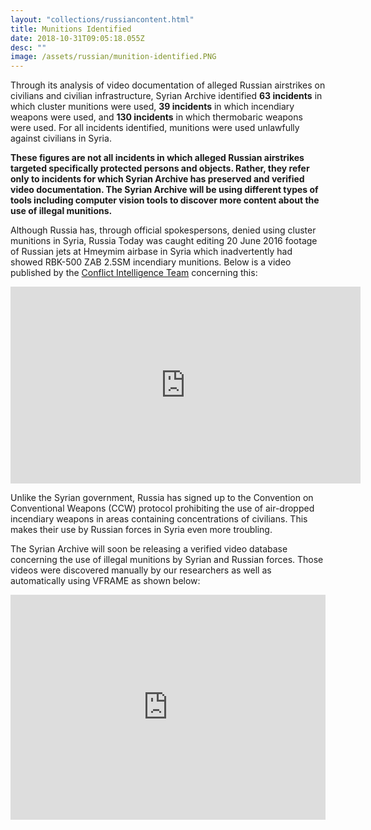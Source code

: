 ```yaml
---
layout: "collections/russiancontent.html"
title: Munitions Identified
date: 2018-10-31T09:05:18.055Z
desc: ""
image: /assets/russian/munition-identified.PNG
---
```


Through its analysis of video documentation of alleged Russian airstrikes on civilians and civilian infrastructure, Syrian Archive identified **63 incidents** in which cluster munitions were used, **39 incidents** in which incendiary weapons were used, and **130 incidents** in which thermobaric weapons were used. For all incidents identified, munitions were used unlawfully against civilians in Syria.

**These figures are not all incidents in which alleged Russian airstrikes targeted specifically protected persons and objects. Rather, they refer only to incidents for which Syrian Archive has preserved and verified video documentation. The Syrian Archive will be using different types of tools including computer vision tools to discover more content about the use of illegal munitions.**

Although Russia has, through official spokespersons, denied using cluster munitions in Syria, Russia Today was caught editing 20 June 2016 footage of Russian jets at Hmeymim airbase in Syria which inadvertently had showed RBK-500 ZAB 2.5SM incendiary munitions. Below is a video published by the [Conflict Intelligence Team](https://citeam.org) concerning this:

<iframe width="560" height="315" src="https://www.youtube.com/embed/OIbLqaOfnGg" frameborder="0" allow="accelerometer; autoplay; encrypted-media; gyroscope; picture-in-picture" allowfullscreen></iframe>

Unlike the Syrian government, Russia has signed up to the Convention on Conventional Weapons (CCW) protocol prohibiting the use of air-dropped incendiary weapons in areas containing concentrations of civilians. This makes their use by Russian forces in Syria even more troubling.

The Syrian Archive will soon be releasing a verified video database concerning the use of illegal munitions by Syrian and Russian forces. Those videos were discovered manually by our researchers as well as automatically using VFRAME as shown below:

<iframe src="https://player.vimeo.com/video/297847125" width="100%" height="360" frameborder="0" webkitallowfullscreen mozallowfullscreen allowfullscreen></p>
